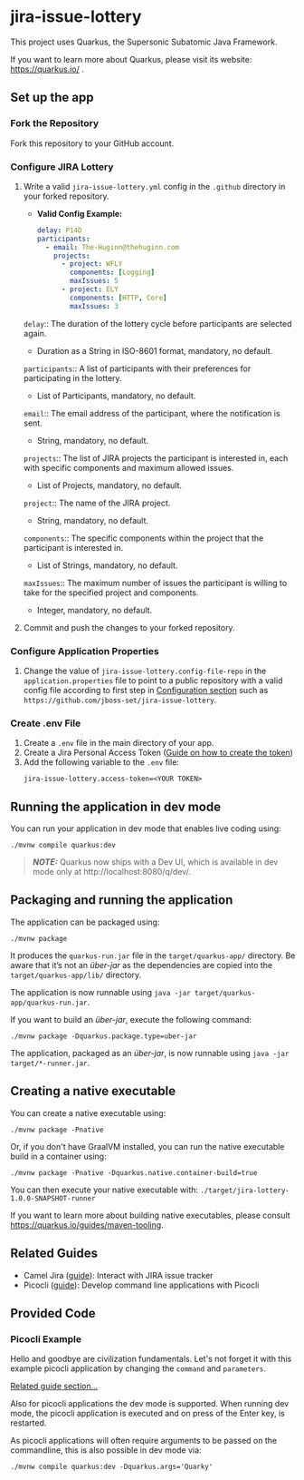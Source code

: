 # jira-issue-lottery

This project uses Quarkus, the Supersonic Subatomic Java Framework.

If you want to learn more about Quarkus, please visit its website: https://quarkus.io/ .

## Set up the app

### Fork the Repository
Fork this repository to your GitHub account.

### Configure JIRA Lottery
1. Write a valid `jira-issue-lottery.yml` config in the `.github` directory in your forked repository.
    - **Valid Config Example:**
      ```yaml
      delay: P14D
      participants:
        - email: The-Huginn@thehuginn.com
          projects:
            - project: WFLY
              components: [Logging]
              maxIssues: 5
            - project: ELY
              components: [HTTP, Core]
              maxIssues: 3
      ```
   `delay`::
   The duration of the lottery cycle before participants are selected again.
   + Duration as a String in ISO-8601 format, mandatory, no default.
   
   `participants`::
   A list of participants with their preferences for participating in the lottery.
   + List of Participants, mandatory, no default.
   
   `email`::
   The email address of the participant, where the notification is sent.
   + String, mandatory, no default.
   
   `projects`::
   The list of JIRA projects the participant is interested in, each with specific components and maximum allowed issues.
   + List of Projects, mandatory, no default.
   
   `project`::
   The name of the JIRA project.
   + String, mandatory, no default.
   
   `components`::
   The specific components within the project that the participant is interested in.
   + List of Strings, mandatory, no default.
   
   `maxIssues`::
   The maximum number of issues the participant is willing to take for the specified project and components.
   + Integer, mandatory, no default.


2. Commit and push the changes to your forked repository.

### Configure Application Properties
1. Change the value of `jira-issue-lottery.config-file-repo` in the `application.properties` file to point to a public repository with a valid config file according to first step in [Configuration section](#configure-jira-lottery) such as `https://github.com/jboss-set/jira-issue-lottery`.

### Create .env File
1. Create a `.env` file in the main directory of your app.
2. Create a Jira Personal Access Token ([Guide on how to create the token](https://confluence.atlassian.com/enterprise/using-personal-access-tokens-1026032365.html))
3. Add the following variable to the `.env` file:
   ```env
   jira-issue-lottery.access-token=<YOUR TOKEN>
   
## Running the application in dev mode

You can run your application in dev mode that enables live coding using:
```shell script
./mvnw compile quarkus:dev
```

> **_NOTE:_**  Quarkus now ships with a Dev UI, which is available in dev mode only at http://localhost:8080/q/dev/.

## Packaging and running the application

The application can be packaged using:
```shell script
./mvnw package
```
It produces the `quarkus-run.jar` file in the `target/quarkus-app/` directory.
Be aware that it’s not an _über-jar_ as the dependencies are copied into the `target/quarkus-app/lib/` directory.

The application is now runnable using `java -jar target/quarkus-app/quarkus-run.jar`.

If you want to build an _über-jar_, execute the following command:
```shell script
./mvnw package -Dquarkus.package.type=uber-jar
```

The application, packaged as an _über-jar_, is now runnable using `java -jar target/*-runner.jar`.

## Creating a native executable

You can create a native executable using: 
```shell script
./mvnw package -Pnative
```

Or, if you don't have GraalVM installed, you can run the native executable build in a container using: 
```shell script
./mvnw package -Pnative -Dquarkus.native.container-build=true
```

You can then execute your native executable with: `./target/jira-lottery-1.0.0-SNAPSHOT-runner`

If you want to learn more about building native executables, please consult https://quarkus.io/guides/maven-tooling.

## Related Guides

- Camel Jira ([guide](https://camel.apache.org/camel-quarkus/latest/reference/extensions/jira.html)): Interact with JIRA issue tracker
- Picocli ([guide](https://quarkus.io/guides/picocli)): Develop command line applications with Picocli

## Provided Code

### Picocli Example

Hello and goodbye are civilization fundamentals. Let's not forget it with this example picocli application by changing the <code>command</code> and <code>parameters</code>.

[Related guide section...](https://quarkus.io/guides/picocli#command-line-application-with-multiple-commands)

Also for picocli applications the dev mode is supported. When running dev mode, the picocli application is executed and on press of the Enter key, is restarted.

As picocli applications will often require arguments to be passed on the commandline, this is also possible in dev mode via:
```shell script
./mvnw compile quarkus:dev -Dquarkus.args='Quarky'
```
